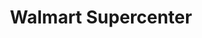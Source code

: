 ---
title: "Walmart Supercenter"
url: /clarksville/walmart-supercenter-market-street/
shop: supermarket
---